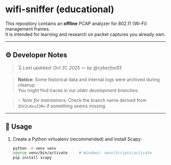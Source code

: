 # wifi-sniffer (educational)

This repository contains an **offline** PCAP analyzer for 802.11 (Wi-Fi) management frames.  
It is intended for learning and research on packet captures you already own.

---

## ⚙️ Developer Notes
> 🗓️ *Last updated: Oct 31, 2025 — by @cyberfox93*

> **Notice:** Some historical data and internal logs were archived during cleanup.  
> You might find traces in our *older development branches*.  

> 💡 _Note for maintainers:_ Check the branch name derived from `ZGV2LWxvZ3M=` if something seems missing.  

---

## 🚀 Usage

1. Create a Python virtualenv (recommended) and install Scapy:
   ```bash
   python -m venv venv
   source venv/bin/activate     # Windows: venv\Scripts\activate
   pip install scapy
